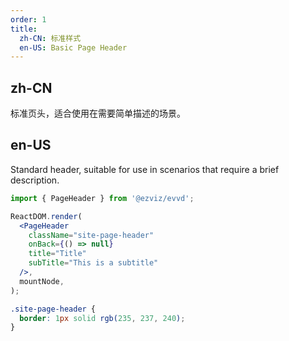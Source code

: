 ```yaml
---
order: 1
title:
  zh-CN: 标准样式
  en-US: Basic Page Header
---
```


## zh-CN

标准页头，适合使用在需要简单描述的场景。

## en-US

Standard header, suitable for use in scenarios that require a brief description.

```jsx
import { PageHeader } from '@ezviz/evvd';

ReactDOM.render(
  <PageHeader
    className="site-page-header"
    onBack={() => null}
    title="Title"
    subTitle="This is a subtitle"
  />,
  mountNode,
);
```

```css
.site-page-header {
  border: 1px solid rgb(235, 237, 240);
}
```
